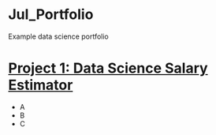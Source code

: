# Jul_Portfolio
Example data science portfolio

# [Project 1: Data Science Salary Estimator](https://github.com/JulMeh/Data-fun-wirh-house-prices) 
* A
* B
* C

